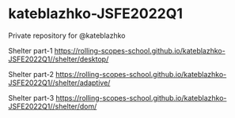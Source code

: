 # kateblazhko-JSFE2022Q1
Private repository for @kateblazhko

Shelter part-1
https://rolling-scopes-school.github.io/kateblazhko-JSFE2022Q1//shelter/desktop/

Shelter part-2
https://rolling-scopes-school.github.io/kateblazhko-JSFE2022Q1//shelter/adaptive/

Shelter part-3
https://rolling-scopes-school.github.io/kateblazhko-JSFE2022Q1//shelter/dom/
